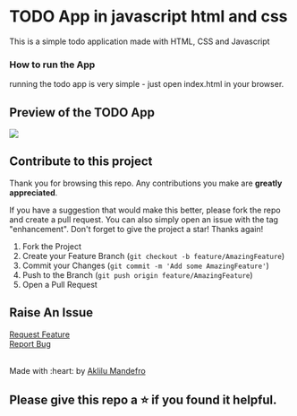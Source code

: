 # TODO App in javascript html and css

This is a simple todo application made with HTML, CSS and Javascript

### How to run the App
running the todo app is very simple - just open index.html in your browser. 

## Preview of the TODO App

<img src="https://i.imgur.com/U4DdaZG.gif"/>

## Contribute to this project

Thank you for browsing this repo. Any contributions you make are **greatly
appreciated**.

If you have a suggestion that would make this better, please fork the repo and
create a pull request. You can also simply open an issue with the tag
"enhancement". Don't forget to give the project a star! Thanks again!

1. Fork the Project
2. Create your Feature Branch (`git checkout -b feature/AmazingFeature`)
3. Commit your Changes (`git commit -m 'Add some AmazingFeature'`)
4. Push to the Branch (`git push origin feature/AmazingFeature`)
5. Open a Pull Request

## Raise An Issue
  <p align="left">
    <a href="https://github.com/Aklilu-Mandefro/todo-app-in-javascript-html-and-css/issues">Request Feature</a><br>
    <a href="https://github.com/Aklilu-Mandefro/todo-app-in-javascript-html-and-css/issues">Report Bug</a>
  </p>
  
  <br>
Made with :heart: by <a href="https://github.com/Aklilu-Mandefro" target="_blank">Aklilu Mandefro</a>

## Please give this repo a ⭐ if you found it helpful.

